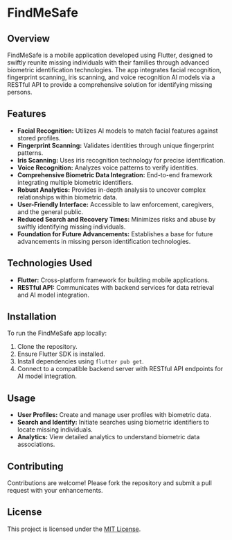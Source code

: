 # FindMeSafe

## Overview
FindMeSafe is a mobile application developed using Flutter, designed to swiftly reunite missing individuals with their families through advanced biometric identification technologies. The app integrates facial recognition, fingerprint scanning, iris scanning, and voice recognition AI models via a RESTful API to provide a comprehensive solution for identifying missing persons.

## Features
- **Facial Recognition:** Utilizes AI models to match facial features against stored profiles.
- **Fingerprint Scanning:** Validates identities through unique fingerprint patterns.
- **Iris Scanning:** Uses iris recognition technology for precise identification.
- **Voice Recognition:** Analyzes voice patterns to verify identities.
- **Comprehensive Biometric Data Integration:** End-to-end framework integrating multiple biometric identifiers.
- **Robust Analytics:** Provides in-depth analysis to uncover complex relationships within biometric data.
- **User-Friendly Interface:** Accessible to law enforcement, caregivers, and the general public.
- **Reduced Search and Recovery Times:** Minimizes risks and abuse by swiftly identifying missing individuals.
- **Foundation for Future Advancements:** Establishes a base for future advancements in missing person identification technologies.

## Technologies Used
- **Flutter:** Cross-platform framework for building mobile applications.
- **RESTful API:** Communicates with backend services for data retrieval and AI model integration.

## Installation
To run the FindMeSafe app locally:
1. Clone the repository.
2. Ensure Flutter SDK is installed.
3. Install dependencies using `flutter pub get`.
4. Connect to a compatible backend server with RESTful API endpoints for AI model integration.

## Usage
- **User Profiles:** Create and manage user profiles with biometric data.
- **Search and Identify:** Initiate searches using biometric identifiers to locate missing individuals.
- **Analytics:** View detailed analytics to understand biometric data associations.

## Contributing
Contributions are welcome! Please fork the repository and submit a pull request with your enhancements.

## License
This project is licensed under the [MIT License](LICENSE).

